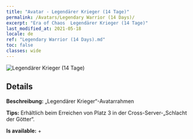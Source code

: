 ```yaml
---
title: "Avatar - Legendärer Krieger (14 Tage)"
permalink: /Avatars/Legendary Warrior (14 Days)/
excerpt: "Era of Chaos  Legendärer Krieger (14 Tage)"
last_modified_at: 2021-05-18
locale: de
ref: "Legendary Warrior (14 Days).md"
toc: false
classes: wide
---
```

 ![Legendärer Krieger (14 Tage)](/images/a/avatarFrame_61.png)

## Details

 **Beschreibung:** „Legendärer Krieger“-Avatarrahmen 

 **Tips:** Erhältlich beim Erreichen von Platz 3 in der Cross-Server-„Schlacht der Götter“. 

 **Is available:**  + 

